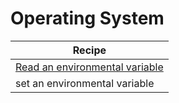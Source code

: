 
# Operating System

| Recipe |
|--------|
| [Read an environmental variable][ex-env-read] |
| set an environmental variable |

[ex-env-read]: operating_system/env.html#read-an-environmental-variable